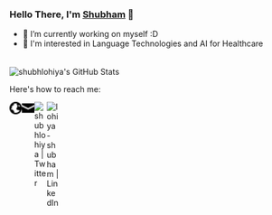 ### Hello There, I'm [**Shubham**](http://shubhlohiya.github.io/) 👋

<!--
**shubhlohiya/shubhlohiya** is a ✨ _special_ ✨ repository because its `README.md` (this file) appears on your GitHub profile.

Here are some ideas to get you started:

- 🔭 I’m currently working on ...
- 🌱 I’m currently learning ...
- 👯 I’m looking to collaborate on ...
- 🤔 I’m looking for help with ...
- 💬 Ask me about ...
- 📫 How to reach me: ...
- 😄 Pronouns: ...
- ⚡ Fun fact: ...
-->

- 🌱 I’m currently working on myself :D
- 💬 I'm interested in Language Technologies and AI for Healthcare

<br/>

<img align="center" alt="shubhlohiya's GitHub Stats" src="https://github-readme-stats.vercel.app/api?username=shubhlohiya&include_all_commits=true&count_private=true&show_icons=true&theme=dark">

<br/>

Here's how to reach me:  

[<img align="left" alt="shubhlohiya.github.io" width="22px" src="https://raw.githubusercontent.com/iconic/open-iconic/master/svg/globe.svg" />][website]
[<img align="left" alt="shubhlohiya@gatech.edu | Email" width="22px" src="https://raw.githubusercontent.com/iconic/open-iconic/master/svg/envelope-closed.svg" />][email]
[<img align="left" alt="shubhlohiya | Twitter" width="22px" src="https://cdn.jsdelivr.net/npm/simple-icons@v3/icons/twitter.svg" />][twitter]
[<img align="left" alt="lohiya-shubham | LinkedIn" width="22px" src="https://cdn.jsdelivr.net/npm/simple-icons@v3/icons/linkedin.svg" />][linkedin]

[website]: https://shubhlohiya.github.io
[email]: mailto:shubhlohiya@gatech.edu
[twitter]: https://twitter.com/shubhlohiya
[linkedin]: https://www.linkedin.com/in/lohiya-shubham
